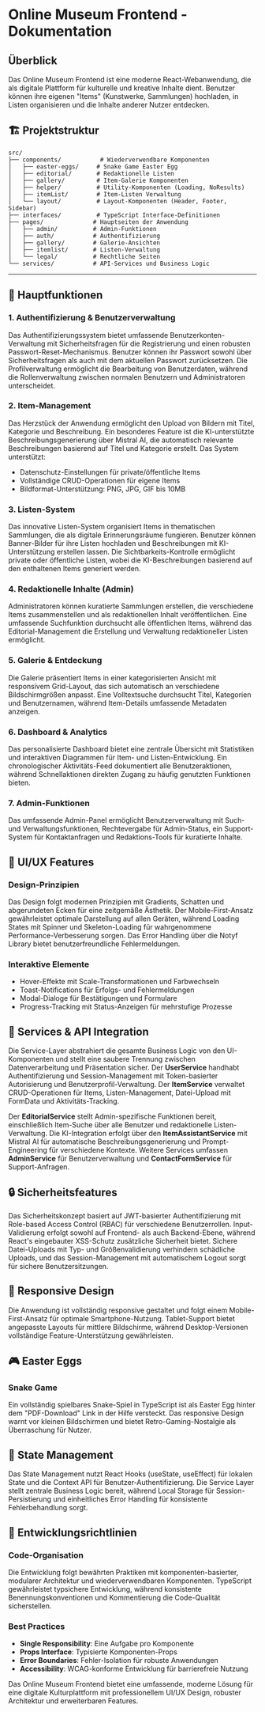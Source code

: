 # Online Museum Frontend - Dokumentation

## Überblick

Das Online Museum Frontend ist eine moderne React-Webanwendung, die als digitale Plattform für kulturelle und kreative Inhalte dient. Benutzer können ihre eigenen "Items" (Kunstwerke, Sammlungen) hochladen, in Listen organisieren und die Inhalte anderer Nutzer entdecken.

## 🏗 Projektstruktur

```
src/
├── components/           # Wiederverwendbare Komponenten
│   ├── easter-eggs/     # Snake Game Easter Egg
│   ├── editorial/       # Redaktionelle Listen
│   ├── gallery/         # Item-Galerie Komponenten
│   ├── helper/          # Utility-Komponenten (Loading, NoResults)
│   ├── itemList/        # Item-Listen Verwaltung
│   └── layout/          # Layout-Komponenten (Header, Footer, Sidebar)
├── interfaces/          # TypeScript Interface-Definitionen
├── pages/              # Hauptseiten der Anwendung
│   ├── admin/          # Admin-Funktionen
│   ├── auth/           # Authentifizierung
│   ├── gallery/        # Galerie-Ansichten
│   ├── itemlist/       # Listen-Verwaltung
│   └── legal/          # Rechtliche Seiten
└── services/           # API-Services und Business Logic
```

---

## 🎯 Hauptfunktionen

### 1. Authentifizierung & Benutzerverwaltung
Das Authentifizierungssystem bietet umfassende Benutzerkonten-Verwaltung mit Sicherheitsfragen für die Registrierung und einen robusten Passwort-Reset-Mechanismus. Benutzer können ihr Passwort sowohl über Sicherheitsfragen als auch mit dem aktuellen Passwort zurücksetzen. Die Profilverwaltung ermöglicht die Bearbeitung von Benutzerdaten, während die Rollenverwaltung zwischen normalen Benutzern und Administratoren unterscheidet.

### 2. Item-Management
Das Herzstück der Anwendung ermöglicht den Upload von Bildern mit Titel, Kategorie und Beschreibung. Ein besonderes Feature ist die KI-unterstützte Beschreibungsgenerierung über Mistral AI, die automatisch relevante Beschreibungen basierend auf Titel und Kategorie erstellt. Das System unterstützt:

- Datenschutz-Einstellungen für private/öffentliche Items
- Vollständige CRUD-Operationen für eigene Items
- Bildformat-Unterstützung: PNG, JPG, GIF bis 10MB

### 3. Listen-System
Das innovative Listen-System organisiert Items in thematischen Sammlungen, die als digitale Erinnerungsräume fungieren. Benutzer können Banner-Bilder für ihre Listen hochladen und Beschreibungen mit KI-Unterstützung erstellen lassen. Die Sichtbarkeits-Kontrolle ermöglicht private oder öffentliche Listen, wobei die KI-Beschreibungen basierend auf den enthaltenen Items generiert werden.

### 4. Redaktionelle Inhalte (Admin)
Administratoren können kuratierte Sammlungen erstellen, die verschiedene Items zusammenstellen und als redaktionellen Inhalt veröffentlichen. Eine umfassende Suchfunktion durchsucht alle öffentlichen Items, während das Editorial-Management die Erstellung und Verwaltung redaktioneller Listen ermöglicht.

### 5. Galerie & Entdeckung
Die Galerie präsentiert Items in einer kategorisierten Ansicht mit responsivem Grid-Layout, das sich automatisch an verschiedene Bildschirmgrößen anpasst. Eine Volltextsuche durchsucht Titel, Kategorien und Benutzernamen, während Item-Details umfassende Metadaten anzeigen.

### 6. Dashboard & Analytics
Das personalisierte Dashboard bietet eine zentrale Übersicht mit Statistiken und interaktiven Diagrammen für Item- und Listen-Entwicklung. Ein chronologischer Aktivitäts-Feed dokumentiert alle Benutzeraktionen, während Schnellaktionen direkten Zugang zu häufig genutzten Funktionen bieten.

### 7. Admin-Funktionen
Das umfassende Admin-Panel ermöglicht Benutzerverwaltung mit Such- und Verwaltungsfunktionen, Rechtevergabe für Admin-Status, ein Support-System für Kontaktanfragen und Redaktions-Tools für kuratierte Inhalte.

## 🎨 UI/UX Features

### Design-Prinzipien
Das Design folgt modernen Prinzipien mit Gradients, Schatten und abgerundeten Ecken für eine zeitgemäße Ästhetik. Der Mobile-First-Ansatz gewährleistet optimale Darstellung auf allen Geräten, während Loading States mit Spinner und Skeleton-Loading für wahrgenommene Performance-Verbesserung sorgen. Das Error Handling über die Notyf Library bietet benutzerfreundliche Fehlermeldungen.

### Interaktive Elemente
- Hover-Effekte mit Scale-Transformationen und Farbwechseln
- Toast-Notifications für Erfolgs- und Fehlermeldungen
- Modal-Dialoge für Bestätigungen und Formulare
- Progress-Tracking mit Status-Anzeigen für mehrstufige Prozesse

## 🔧 Services & API Integration

Die Service-Layer abstrahiert die gesamte Business Logic von den UI-Komponenten und stellt eine saubere Trennung zwischen Datenverarbeitung und Präsentation sicher. Der **UserService** handhabt Authentifizierung und Session-Management mit Token-basierter Autorisierung und Benutzerprofil-Verwaltung. Der **ItemService** verwaltet CRUD-Operationen für Items, Listen-Management, Datei-Upload mit FormData und Aktivitäts-Tracking.

Der **EditorialService** stellt Admin-spezifische Funktionen bereit, einschließlich Item-Suche über alle Benutzer und redaktionelle Listen-Verwaltung. Die KI-Integration erfolgt über den **ItemAssistantService** mit Mistral AI für automatische Beschreibungsgenerierung und Prompt-Engineering für verschiedene Kontexte. Weitere Services umfassen **AdminService** für Benutzerverwaltung und **ContactFormService** für Support-Anfragen.

## 🔒 Sicherheitsfeatures

Das Sicherheitskonzept basiert auf JWT-basierter Authentifizierung mit Role-based Access Control (RBAC) für verschiedene Benutzerrollen. Input-Validierung erfolgt sowohl auf Frontend- als auch Backend-Ebene, während React's eingebauter XSS-Schutz zusätzliche Sicherheit bietet. Sichere Datei-Uploads mit Typ- und Größenvalidierung verhindern schädliche Uploads, und das Session-Management mit automatischem Logout sorgt für sichere Benutzersitzungen.

## 📱 Responsive Design

Die Anwendung ist vollständig responsive gestaltet und folgt einem Mobile-First-Ansatz für optimale Smartphone-Nutzung. Tablet-Support bietet angepasste Layouts für mittlere Bildschirme, während Desktop-Versionen vollständige Feature-Unterstützung gewährleisten.

## 🎮 Easter Eggs

### Snake Game
Ein vollständig spielbares Snake-Spiel in TypeScript ist als Easter Egg hinter dem "PDF-Download" Link in der Hilfe versteckt. Das responsive Design warnt vor kleinen Bildschirmen und bietet Retro-Gaming-Nostalgie als Überraschung für Nutzer.

## 🔄 State Management

Das State Management nutzt React Hooks (useState, useEffect) für lokalen State und die Context API für Benutzer-Authentifizierung. Die Service Layer stellt zentrale Business Logic bereit, während Local Storage für Session-Persistierung und einheitliches Error Handling für konsistente Fehlerbehandlung sorgt.

## 📝 Entwicklungsrichtlinien

### Code-Organisation
Die Entwicklung folgt bewährten Praktiken mit komponenten-basierter, modularer Architektur und wiederverwendbaren Komponenten. TypeScript gewährleistet typsichere Entwicklung, während konsistente Benennungskonventionen und Kommentierung die Code-Qualität sicherstellen.

### Best Practices
- **Single Responsibility**: Eine Aufgabe pro Komponente
- **Props Interface**: Typisierte Komponenten-Props
- **Error Boundaries**: Fehler-Isolation für robuste Anwendungen
- **Accessibility**: WCAG-konforme Entwicklung für barrierefreie Nutzung

Das Online Museum Frontend bietet eine umfassende, moderne Lösung für eine digitale Kulturplattform mit professionellem UI/UX Design, robuster Architektur und erweiterbaren Features.
